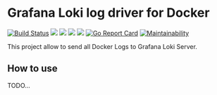 # Grafana Loki log driver for Docker
[![Build Status](https://travis-ci.com/lfdominguez/docker_log_driver_loki.svg?branch=master)](https://travis-ci.com/lfdominguez/docker_log_driver_loki)
[![](https://img.shields.io/github/release/lfdominguez/docker_log_driver_loki.svg)](https://github.com/lfdominguez/docker_log_driver_loki/releases)
![](https://img.shields.io/github/license/lfdominguez/docker_log_driver_loki.svg)
![](https://img.shields.io/github/downloads/lfdominguez/docker_log_driver_loki/total.svg)
![](https://img.shields.io/github/release-date/lfdominguez/docker_log_driver_loki.svg)
[![Go Report Card](https://goreportcard.com/badge/github.com/lfdominguez/docker_log_driver_loki)](https://goreportcard.com/report/github.com/lfdominguez/docker_log_driver_loki)
[![Maintainability](https://api.codeclimate.com/v1/badges/52ca62a9438c4e97ac59/maintainability)](https://codeclimate.com/github/lfdominguez/docker_log_driver_loki/maintainability)

This project allow to send all Docker Logs to Grafana Loki Server.

## How to use

TODO...
